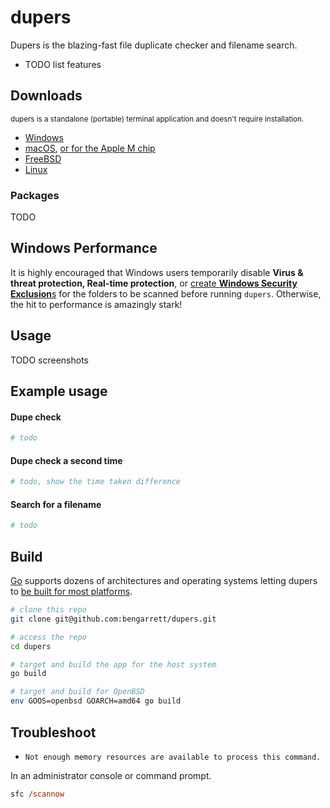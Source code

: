 # dupers

Dupers is the blazing-fast file duplicate checker and filename search.

- TODO list features

## Downloads

<small>dupers is a standalone (portable) terminal application and doesn't require installation.</small>

- [Windows](https://github.com/bengarrett/dupers/releases/latest/download/dupers_Windows_Intel.zip)
- [macOS](https://github.com/bengarrett/dupers/releases/latest/download/dupers_macOS_Intel.tar.gz
), [or for the Apple M chip](https://github.com/bengarrett/dupers/releases/latest/download/dupers_macOS_M-series.tar.gz
)
- [FreeBSD](https://github.com/bengarrett/dupers/releases/latest/download/dupers_FreeBSD_Intel.tar.gz
)
- [Linux](https://github.com/bengarrett/dupers/releases/latest/download/dupers_Linux_Intel.tar.gz
)

### Packages

TODO

## Windows Performance

It is highly encouraged that Windows users temporarily disable **Virus & threat protection, Real-time protection**, or [create **Windows Security Exclusion**s](https://support.microsoft.com/en-us/windows/add-an-exclusion-to-windows-security-811816c0-4dfd-af4a-47e4-c301afe13b26) for the folders to be scanned before running `dupers`. Otherwise, the hit to performance is amazingly stark!

## Usage

TODO screenshots

## Example usage
#### Dupe check
```sh
# todo
```

#### Dupe check a second time
```sh
# todo, show the time taken difference
```

#### Search for a filename
```sh
# todo
```

## Build

[Go](https://golang.org/doc/install) supports dozens of architectures and operating systems letting dupers to [be built for most platforms](https://golang.org/doc/install/source#environment).

```sh
# clone this repo
git clone git@github.com:bengarrett/dupers.git

# access the repo
cd dupers

# target and build the app for the host system
go build

# target and build for OpenBSD
env GOOS=openbsd GOARCH=amd64 go build
```

## Troubleshoot

- `Not enough memory resources are available to process this command.`

In an administrator console or command prompt.

```ps
sfc /scannow
```